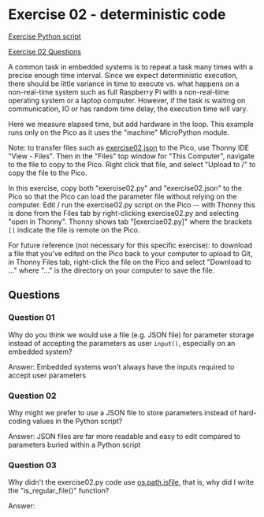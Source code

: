 # Exercise 02 - deterministic code

[Exercise Python script](./exercise02.py)

[Exercise 02 Questions](#questions)

A common task in embedded systems is to repeat a task many times with a precise enough time interval.
Since we expect deterministic execution, there should be little variance in time to execute vs. what happens on a non-real-time system such as full Raspberry Pi with a non-real-time operating system or a laptop computer.
However, if the task is waiting on communication, IO or has random time delay, the execution time will vary.

Here we measure elapsed time, but add hardware in the loop.
This example runs only on the Pico as it uses the "machine" MicroPython module.

Note: to transfer files such as
[exercise02.json](./exercise02.json)
to the Pico, use Thonny IDE "View - Files".
Then in the "Files" top window for "This Computer", navigate to the file to copy to the Pico.
Right click that file, and select "Upload to /" to copy the file to the Pico.

In this exercise, copy both "exercise02.py" and "exercise02.json" to the Pico so that the Pico can load the parameter file without relying on the computer.
Edit / run the exercise02.py script on the Pico -- with Thonny this is done from the Files tab by right-clicking exercise02.py and selecting "open in Thonny".
Thonny shows tab "[exercise02.py]" where the brackets `[]` indicate the file is remote on the Pico.

For future reference (not necessary for this specific exercise): to download a file that you've edited on the Pico back to your computer to upload to Git, in Thonny Files tab, right-click the file on the Pico and select "Download to ..." where "..." is the directory on your computer to save the file.

## Questions

### Question 01

Why do you think we would use a file (e.g. JSON file) for parameter storage instead of accepting the parameters as user `input()`, especially on an embedded system?

Answer: Embedded systems won't always have the inputs required to accept user parameters

### Question 02

Why might we prefer to use a JSON file to store parameters instead of hard-coding values in the Python script?

Answer: JSON files are far more readable and easy to edit compared to parameters buried within a Python script

### Question 03

Why didn't the exercise02.py code use
[os.path.isfile](https://docs.python.org/3/library/os.path.html#os.path.isfile),
that is, why did I write the "is_regular_file()" function?

Answer: 

